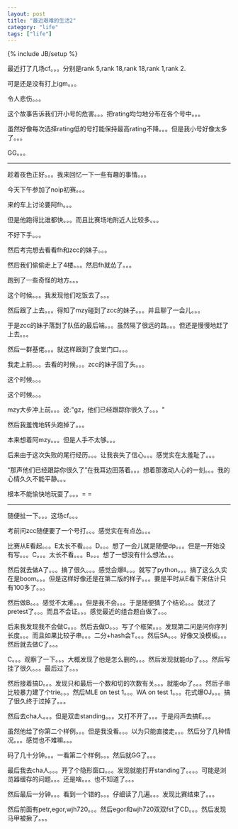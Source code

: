 ```yaml
---
layout: post
title: "最近艰难的生活2"
category: "life"
tags: ["life"]
---
```

{% include JB/setup %}

最近打了几场cf。。。分别是rank 5,rank 18,rank 18,rank 1,rank 2.

可是还是没有打上igm。。。

令人悲伤。。。

这个故事告诉我们开小号的危害。。。把rating均匀地分布在各个号中。。。

虽然好像每次选择rating低的号打能保持最高rating不降。。。但是我小号好像太多了。。。

GG。。。

---------------------------------------------------------------------------------

趁着夜色正好。。。我来回忆一下一些有趣的事情。。。

今天下午参加了noip初赛。。。

来的车上讨论要阿fh。。。

但是他跑得比谁都快。。。而且比赛场地附近人比较多。。。

不好下手。。。

然后考完想去看看fh和zcc的妹子。。。

然后我们偷偷走上了4楼。。。然后fh就怂了。。。

跑到了一些奇怪的地方。。。

这个时候。。。我发现他们吃饭去了。。。

然后跟了上去。。。得知了mzy碰到了zcc的妹子。。。并且聊了一会儿。。。

于是zcc的妹子落到了队伍的最后端。。。虽然隔了很远的路。。。但还是慢慢地赶了上去。。。

然后一群基佬。。。就这样跟到了食堂门口。。。

我走上前。。。去看的时候。。。zcc的妹子回了头。。。

这个时候。。。

这个时候。。。

mzy大步冲上前。。。说:"gz，他们已经跟踪你很久了。。。"

然后我羞愧地转头跑掉了。。。

本来想着阿mzy。。。但是人手不太够。。。

后来由于这次失败的尾行经历。。。让我丧失了信心。。。感觉实在太羞耻了。。。

“那声他们已经跟踪你很久了”在我耳边回荡着。。。想着那激动人心的一刻。。。我的心情久久不能平静。。。

根本不能愉快地玩耍了。。。= =

------------------------------------------------------------------------------------------------

随便扯一下。。。这场cf。。。

考前问zcc随便要了一个号打。。。感觉实在有点怂。。。

比赛从E看起。。。E太长不看。。。D。。。想了一会儿就是随便dp。。。但是一开始没有写。。。C。。。太长不看。。。B。。。想了一想没有什么想法。。。

然后就去做A了。。。搞了很久。。。感觉会爆ll。。。就写了python。。。搞了这么久实在是boom。。。但是这样好像还是在第二版的样子。。。要是平时从E看下来估计只有100多了。。。

然后做B。。。感觉不太难。。。但是我不会。。。于是随便猜了个结论。。。就过了pretest了。。。而且不会证。。。感觉最近的组合题白做了。。。

后来我发现我不会做C。。。然后去做D。。。写了个框架。。。发现第二问是问你序列长度。。。而且如果比较子串。。。二分+hash会T。。。然后SA。。。好像又没模板。。。然后就去做C了。。。

C。。。观察了一下。。。大概发现了他是怎么删的。。。然后发现就能dp了。。。然后写挂了很久。。。最后过了。。。

然后接着搞D。。。发现只和最后一个数和切的次数有关。。。就能dp了。。。然后子串比较暴力建了个trie。。。然后MLE on test 1。。。WA on test 1。。。花式爆OJ。。。搞了很久终于过掉了。。。

然后去cha人。。。但是双击standing。。。又打不开了。。。于是闷声去搞E。。。

虽然他给了你第二个样例。。。但是我没看。。。以为只能直接走。。。然后分了几种情况。。。感觉也不难嘛。。。

码了几十分钟。。。一看第二个样例。。。然后就GG了。。。

最后我去cha人。。。开了个隐形窗口。。。发现就能打开standing了。。。。可能是浏览器缓存的问题。。。还是啥。。。也不知道了。。。

然后最后一分钟。。。看到一个错的。。。仔细读了几遍。。。发现比赛结束了。。。

然后前面有petr,egor,wjh720。。。然后egor和wjh720双双fst了CD。。。然后发现马甲被揪了。。。
